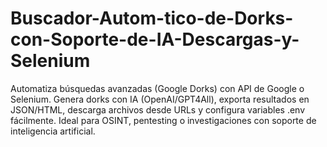 # Buscador-Autom-tico-de-Dorks-con-Soporte-de-IA-Descargas-y-Selenium
Automatiza búsquedas avanzadas (Google Dorks) con API de Google o Selenium. Genera dorks con IA (OpenAI/GPT4All), exporta resultados en JSON/HTML, descarga archivos desde URLs y configura variables .env fácilmente. Ideal para OSINT, pentesting o investigaciones con soporte de inteligencia artificial.
